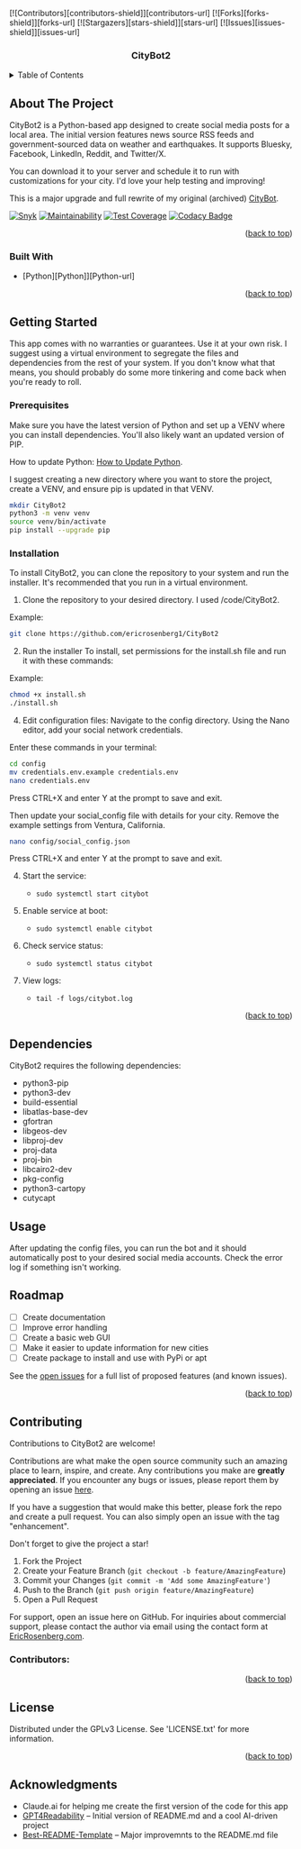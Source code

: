 <a id="readme-top"></a>
[![Contributors][contributors-shield]][contributors-url]
[![Forks][forks-shield]][forks-url]
[![Stargazers][stars-shield]][stars-url]
[![Issues][issues-shield]][issues-url]

<h3 align="center">CityBot2</h3>

<!-- TABLE OF CONTENTS -->
<details>
  <summary>Table of Contents</summary>
  <ol>
    <li>
      <a href="#about-the-project">About The Project</a>
      <ul>
        <li><a href="#built-with">Built With</a></li>
      </ul>
    </li>
    <li>
      <a href="#getting-started">Getting Started</a>
      <ul>
        <li><a href="#prerequisites">Prerequisites</a></li>
        <li><a href="#installation">Installation</a></li>
      </ul>
    </li>
    <li><a href='dependencies'>Dependencies</a></li>
    <li><a href="#usage">Usage</a></li>
    <li><a href="#roadmap">Roadmap</a></li>
    <li><a href="#contributing">Contributing</a></li>
    <li><a href="#contributors">Contributors</a></li>
    <li><a href="#license">License</a></li>
    <li><a href="#acknowledgments">Acknowledgments</a></li>
  </ol>
</details>

## About The Project
CityBot2 is a Python-based app designed to create social media posts for a local area. The initial version features news source RSS feeds and government-sourced data on weather and earthquakes. It supports Bluesky, Facebook, LinkedIn, Reddit, and Twitter/X.

You can download it to your server and schedule it to run with customizations for your city. I'd love your help testing and improving!

This is a major upgrade and full rewrite of my original (archived) [CityBot](https://github.com/ericrosenberg1/CityBot).

[![Snyk](https://snyk.io/test/github/ericrosenberg1/CityBot2/badge.svg)](https://snyk.io/test/github/ericrosenberg1/CityBot2)
[![Maintainability](https://api.codeclimate.com/v1/badges/4857f450946330748975/maintainability)](https://codeclimate.com/github/ericrosenberg1/CityBot2/maintainability)
[![Test Coverage](https://api.codeclimate.com/v1/badges/4857f450946330748975/test_coverage)](https://codeclimate.com/github/ericrosenberg1/CityBot2/test_coverage)
[![Codacy Badge](https://app.codacy.com/project/badge/Grade/efb5beefe547465087883828710a7a11)](https://app.codacy.com/gh/ericrosenberg1/CityBot2/dashboard?utm_source=gh&utm_medium=referral&utm_content=&utm_campaign=Badge_grade)

<p align="right">(<a href="#readme-top">back to top</a>)</p>

### Built With
* [Python][Python]][Python-url]

<p align="right">(<a href="#readme-top">back to top</a>)</p>

## Getting Started
This app comes with no warranties or guarantees. Use it at your own risk. I suggest using a virtual environment to segregate the files and dependencies from the rest of your system. If you don't know what that means, you should probably do some more tinkering and come back when you're ready to roll.

### Prerequisites
Make sure you have the latest version of Python and set up a VENV where you can install dependencies. You'll also likely want an updated version of PIP.

How to update Python: [How to Update Python](https://www.pythoncentral.io/how-to-update-python/).

I suggest creating a new directory where you want to store the project, create a VENV, and ensure pip is updated in that VENV.
   ```sh
mkdir CityBot2
python3 -m venv venv
source venv/bin/activate
pip install --upgrade pip
  ```

### Installation

To install CityBot2, you can clone the repository to your system and run the installer. It's recommended that you run in a virtual environment.

1. Clone the repository to your desired directory. I used /code/CityBot2.

Example:
   ```sh
git clone https://github.com/ericrosenberg1/CityBot2
  ```

2. Run the installer
To install, set permissions for the install.sh file and run it with these commands:

Example:
   ```sh
chmod +x install.sh
./install.sh
  ```

4. Edit configuration files:
Navigate to the config directory. Using the Nano editor, add your social network credentials.

Enter these commands in your terminal:
   ```sh
cd config
mv credentials.env.example credentials.env
nano credentials.env
  ```

Press CTRL+X and enter Y at the prompt to save and exit.

Then update your social_config file with details for your city. Remove the example settings from Ventura, California.
   ```sh
nano config/social_config.json
  ```
Press CTRL+X and enter Y at the prompt to save and exit.

4. Start the service:
   - `sudo systemctl start citybot`

5. Enable service at boot:
   - `sudo systemctl enable citybot`

6. Check service status:
   - `sudo systemctl status citybot`

7. View logs:
   - `tail -f logs/citybot.log`

<p align="right">(<a href="#readme-top">back to top</a>)</p>

## Dependencies

CityBot2 requires the following dependencies:
- python3-pip
- python3-dev
- build-essential
- libatlas-base-dev
- gfortran
- libgeos-dev
- libproj-dev
- proj-data
- proj-bin
- libcairo2-dev
- pkg-config
- python3-cartopy
- cutycapt

## Usage
After updating the config files, you can run the bot and it should automatically post to your desired social media accounts. Check the error log if something isn't working.

## Roadmap

- [ ] Create documentation
- [ ] Improve error handling
- [ ] Create a basic web GUI
- [ ] Make it easier to update information for new cities
- [ ] Create package to install and use with PyPi or apt

See the [open issues](https://github.com/ericrosenberg1/CityBot2/issues) for a full list of proposed features (and known issues).

<p align="right">(<a href="#readme-top">back to top</a>)</p>

## Contributing

Contributions to CityBot2 are welcome! 

Contributions are what make the open source community such an amazing place to learn, inspire, and create. Any contributions you make are **greatly appreciated**. If you encounter any bugs or issues, please report them by opening an issue [here](https://github.com/ericrosenberg1/CityBot2/issues).

If you have a suggestion that would make this better, please fork the repo and create a pull request. You can also simply open an issue with the tag "enhancement".

Don't forget to give the project a star!

1. Fork the Project
2. Create your Feature Branch (`git checkout -b feature/AmazingFeature`)
3. Commit your Changes (`git commit -m 'Add some AmazingFeature'`)
4. Push to the Branch (`git push origin feature/AmazingFeature`)
5. Open a Pull Request

For support, open an issue here on GitHub. For inquiries about commercial support, please contact the author via email using the contact form at [EricRosenberg.com](https://ericrosenberg.com).

### Contributors:

<a href="https://github.com/ericrosenberg1/CityBot2/graphs/contributors">
</a>

<p align="right">(<a href="#readme-top">back to top</a>)</p>

## License
Distributed under the GPLv3 License. See 'LICENSE.txt' for more information.

<p align="right">(<a href="#readme-top">back to top</a>)</p>

<!-- CONTACT -->
<!-- CONTACT Placeholder
## Contact

Your Name - [@your_twitter](https://twitter.com/your_username) - email@example.com

Project Link: [https://github.com/your_username/repo_name](https://github.com/your_username/repo_name)

<p align="right">(<a href="#readme-top">back to top</a>)</p>
-->

## Acknowledgments
* Claude.ai for helping me create the first version of the code for this app
* [GPT4Readability](https://github.com/loevlie/GPT4Readability) – Initial version of README.md and a cool AI-driven project
* [Best-README-Template](https://github.com/othneildrew/Best-README-Template/tree/main) – Major improvemnts to the README.md file

